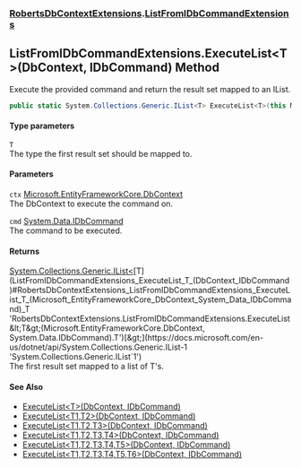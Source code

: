 ### [RobertsDbContextExtensions](RobertsDbContextExtensions 'RobertsDbContextExtensions').[ListFromIDbCommandExtensions](ListFromIDbCommandExtensions 'RobertsDbContextExtensions.ListFromIDbCommandExtensions')
## ListFromIDbCommandExtensions.ExecuteList&lt;T&gt;(DbContext, IDbCommand) Method
Execute the provided command and return the result set mapped to
an IList<T>.
```csharp
public static System.Collections.Generic.IList<T> ExecuteList<T>(this Microsoft.EntityFrameworkCore.DbContext ctx, System.Data.IDbCommand cmd);
```
#### Type parameters
<a name='RobertsDbContextExtensions_ListFromIDbCommandExtensions_ExecuteList_T_(Microsoft_EntityFrameworkCore_DbContext_System_Data_IDbCommand)_T'></a>
`T`  
The type the first result set should be mapped to.
  
#### Parameters
<a name='RobertsDbContextExtensions_ListFromIDbCommandExtensions_ExecuteList_T_(Microsoft_EntityFrameworkCore_DbContext_System_Data_IDbCommand)_ctx'></a>
`ctx` [Microsoft.EntityFrameworkCore.DbContext](https://docs.microsoft.com/en-us/dotnet/api/Microsoft.EntityFrameworkCore.DbContext 'Microsoft.EntityFrameworkCore.DbContext')  
The DbContext to execute the command on.
  
<a name='RobertsDbContextExtensions_ListFromIDbCommandExtensions_ExecuteList_T_(Microsoft_EntityFrameworkCore_DbContext_System_Data_IDbCommand)_cmd'></a>
`cmd` [System.Data.IDbCommand](https://docs.microsoft.com/en-us/dotnet/api/System.Data.IDbCommand 'System.Data.IDbCommand')  
The command to be executed.
  
#### Returns
[System.Collections.Generic.IList&lt;](https://docs.microsoft.com/en-us/dotnet/api/System.Collections.Generic.IList-1 'System.Collections.Generic.IList`1')[T](ListFromIDbCommandExtensions_ExecuteList_T_(DbContext_IDbCommand)#RobertsDbContextExtensions_ListFromIDbCommandExtensions_ExecuteList_T_(Microsoft_EntityFrameworkCore_DbContext_System_Data_IDbCommand)_T 'RobertsDbContextExtensions.ListFromIDbCommandExtensions.ExecuteList&lt;T&gt;(Microsoft.EntityFrameworkCore.DbContext, System.Data.IDbCommand).T')[&gt;](https://docs.microsoft.com/en-us/dotnet/api/System.Collections.Generic.IList-1 'System.Collections.Generic.IList`1')  
The first result set mapped to a list of T's.
#### See Also
- [ExecuteList&lt;T&gt;(DbContext, IDbCommand)](ListFromIDbCommandExtensions_ExecuteList_T_(DbContext_IDbCommand) 'RobertsDbContextExtensions.ListFromIDbCommandExtensions.ExecuteList&lt;T&gt;(Microsoft.EntityFrameworkCore.DbContext, System.Data.IDbCommand)')
- [ExecuteList&lt;T1,T2&gt;(DbContext, IDbCommand)](ListFromIDbCommandExtensions_ExecuteList_T1_T2_(DbContext_IDbCommand) 'RobertsDbContextExtensions.ListFromIDbCommandExtensions.ExecuteList&lt;T1,T2&gt;(Microsoft.EntityFrameworkCore.DbContext, System.Data.IDbCommand)')
- [ExecuteList&lt;T1,T2,T3&gt;(DbContext, IDbCommand)](ListFromIDbCommandExtensions_ExecuteList_T1_T2_T3_(DbContext_IDbCommand) 'RobertsDbContextExtensions.ListFromIDbCommandExtensions.ExecuteList&lt;T1,T2,T3&gt;(Microsoft.EntityFrameworkCore.DbContext, System.Data.IDbCommand)')
- [ExecuteList&lt;T1,T2,T3,T4&gt;(DbContext, IDbCommand)](ListFromIDbCommandExtensions_ExecuteList_T1_T2_T3_T4_(DbContext_IDbCommand) 'RobertsDbContextExtensions.ListFromIDbCommandExtensions.ExecuteList&lt;T1,T2,T3,T4&gt;(Microsoft.EntityFrameworkCore.DbContext, System.Data.IDbCommand)')
- [ExecuteList&lt;T1,T2,T3,T4,T5&gt;(DbContext, IDbCommand)](ListFromIDbCommandExtensions_ExecuteList_T1_T2_T3_T4_T5_(DbContext_IDbCommand) 'RobertsDbContextExtensions.ListFromIDbCommandExtensions.ExecuteList&lt;T1,T2,T3,T4,T5&gt;(Microsoft.EntityFrameworkCore.DbContext, System.Data.IDbCommand)')
- [ExecuteList&lt;T1,T2,T3,T4,T5,T6&gt;(DbContext, IDbCommand)](ListFromIDbCommandExtensions_ExecuteList_T1_T2_T3_T4_T5_T6_(DbContext_IDbCommand) 'RobertsDbContextExtensions.ListFromIDbCommandExtensions.ExecuteList&lt;T1,T2,T3,T4,T5,T6&gt;(Microsoft.EntityFrameworkCore.DbContext, System.Data.IDbCommand)')
